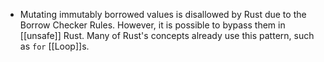 - Mutating immutably borrowed values is disallowed by Rust due to the Borrow Checker Rules. However, it is possible to bypass them in [[unsafe]] Rust.
  Many of Rust's concepts already use this pattern, such as ``for`` [[Loop]]s.